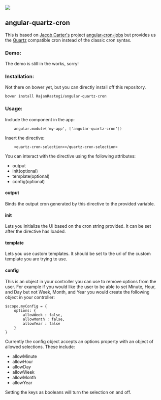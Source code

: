 ![](https://travis-ci.org/RajanRastogi/angular-quartz-cron.svg?branch=master)
## angular-quartz-cron 

This is based on [Jacob Carter's](https://github.com/jacobscarter) project [angular-cron-jobs](https://github.com/jacobscarter/angular-cron-jobs) but provides us the [Quartz](https://quartz-scheduler.org/) compatible cron instead of the classic cron syntax.

### Demo:
The demo is still in the works, sorry!

### Installation:

Not there on bower yet, but you can directly install off this repository.

```
bower install RajanRastogi/angular-quartz-cron
```

### Usage:

Include the component in the app:

```
    angular.module('my-app', ['angular-quartz-cron'])
```

Insert the directive:
```
    <quartz-cron-selection></quartz-cron-selection>
```

You can interact with the directive using the following attributes:

* output
* init(optional)
* template(optional)
* config(optional)

#### output
Binds the output cron generated by this directive to the provided variable.

#### init
Lets you initialize the UI based on the cron string provided. It can be set after the directive has loaded. 

#### template
Lets you use custom templates. It should be set to the url of the custom template you are trying to use.

#### config
This is an object in your controller you can use to remove options from the user.  For example if you would like the user to be able to set Minute, Hour, and Day but not Week, Month, and Year you would create the following object in your controller:

    $scope.myConfig = {
        options: {
            allowWeek : false,
            allowMonth : false,
            allowYear : false
        }
    }

Currently the config object accepts an options property with an object of allowed selections.  These include:

* allowMinute
* allowHour
* allowDay
* allowWeek
* allowMonth
* allowYear

Setting the keys as booleans will turn the selection on and off.
